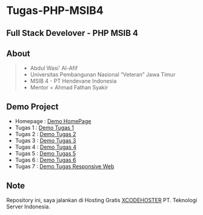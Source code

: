 # Tugas-PHP-MSIB4

## Full Stack Develover - PHP MSIB 4

## About

> - Abdul Wasi' Al-Afif
> - Universitas Pembangunan Nasional “Veteran” Jawa Timur
> - MSIB 4 - PT Hendevane Indonesia
> - Mentor = Ahmad Fathan Syakir

## Demo Project

- Homepage : <a href="https://wasi.nasihosting.com/">Demo HomePage</a>
- Tugas 1 : <a href="https://wasi.nasihosting.com/TugasPHP1/">Demo Tugas 1</a>
- Tugas 2 : <a href="https://wasi.nasihosting.com/TugasPHP2/">Demo Tugas 2</a>
- Tugas 3 : <a href="https://wasi.nasihosting.com/TugasPHP3/">Demo Tugas 3</a>
- Tugas 4 : <a href="https://wasi.nasihosting.com/TugasPHP4/">Demo Tugas 4</a>
- Tugas 5 : <a href="https://wasi.nasihosting.com/TugasPHP5/">Demo Tugas 5</a>
- Tugas 6 : <a href="https://wasi.nasihosting.com/TugasPHP6/">Demo Tugas 6</a>
- Tugas 7 : <a href="https://abdwasidev.github.io/Tugas-PHP-MSIB4/TugasResponsiveWeb">Demo Tugas Responsive Web</a>

## Note

Repository ini, saya jalankan di Hosting Gratis <a href="https://xcodehoster.com/">XCODEHOSTER</a> PT. Teknologi Server Indonesia.
